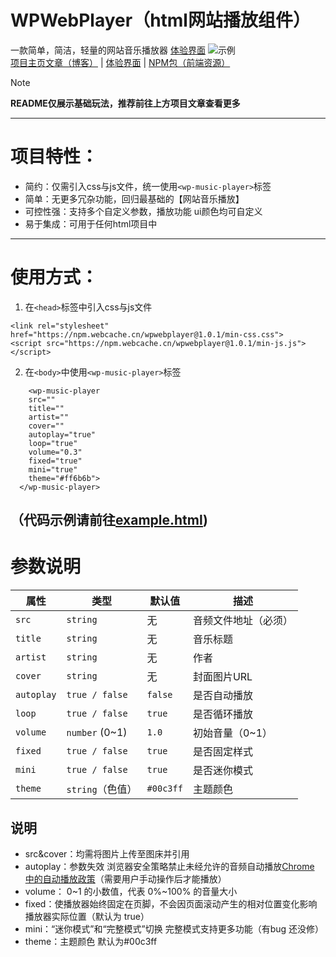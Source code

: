 # WPWebPlayer（html网站播放组件）  
一款简单，简洁，轻量的网站音乐播放器  [体验界面](https://wpwebplayer.112601.xyz/)
![示例](https://imgbed.112601.xyz/file/1752422083916.png)  
[项目主页文章（博客）](https://www.yunsen2025.top/023-wpmusicplayer) | [体验界面](https://wpwebplayer.112601.xyz/) | [NPM包（前端资源）](https://www.jsdelivr.com/package/npm/wpwebplayer?tab=files)
> [!NOTE]
>
> **README仅展示基础玩法，推荐前往上方项目文章查看更多**
---
# 项目特性：
- 简约：仅需引入css与js文件，统一使用`<wp-music-player>`标签
- 简单：无更多冗杂功能，回归最基础的【网站音乐播放】
- 可控性强：支持多个自定义参数，播放功能 ui颜色均可自定义
- 易于集成：可用于任何html项目中
---  
# 使用方式：  
1. 在`<head>`标签中引入css与js文件  
```
<link rel="stylesheet" href="https://npm.webcache.cn/wpwebplayer@1.0.1/min-css.css">     
<script src="https://npm.webcache.cn/wpwebplayer@1.0.1/min-js.js"></script>
```
2. 在`<body>`中使用`<wp-music-player>`标签  
```
    <wp-music-player 
    src="" 
    title="" 
    artist=""
    cover=""
    autoplay="true"
    loop="true"
    volume="0.3"
    fixed="true"
    mini="true"
    theme="#ff6b6b">
  </wp-music-player>
```
（代码示例请前往[example.html](https://github.com/yunsen2025/WPwebplayer/blob/main/example.html))
---
# 参数说明
| 属性         | 类型              | 默认值       | 描述                |
| ---------- | --------------- | --------- | ----------------- |
| `src`      | `string`        | 无         | 音频文件地址（必须）        |
| `title`    | `string`        | 无         | 音乐标题              |
| `artist`   | `string`        | 无         | 作者                |
| `cover`    | `string`        | 无         | 封面图片URL |
| `autoplay` | `true / false`  | `false`   | 是否自动播放  |
| `loop`     | `true / false`  | `true`    | 是否循环播放            |
| `volume`   | `number` (0\~1) | `1.0`     | 初始音量（0\~1）        |
| `fixed`    | `true / false`  | `true`    | 是否固定样式         |
| `mini`     | `true / false`  | `true`    | 是否迷你模式          |
| `theme`    | `string`（色值）    | `#00c3ff` | 主题颜色           |

## 说明
- src&cover：均需将图片上传至图床并引用
- autoplay：参数失效 浏览器安全策略禁止未经允许的音频自动播放[Chrome 中的自动播放政策](https://developer.chrome.com/blog/autoplay?hl=zh-cn)（需要用户手动操作后才能播放）
- volume： 0~1 的小数值，代表 0%~100% 的音量大小
- fixed：使播放器始终固定在页脚，不会因页面滚动产生的相对位置变化影响播放器实际位置（默认为 true）
- mini：“迷你模式”和“完整模式”切换 完整模式支持更多功能（有bug 还没修）
- theme：主题颜色 默认为#00c3ff
